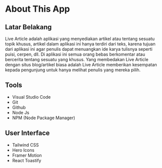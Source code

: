 # About This App

## Latar Belakang
Live Article adalah aplikasi yang menyediakan artikel atau tentang sesuatu topik khusus, artikel dalam aplikasi ini hanya terdiri dari teks, karena tujuan dari aplikasi ini agar penulis dapat menuangkan ide karya tulisnya seperti puisi, cerpen, dll. 
Di aplikasi ini semua orang bebas berkomentar atau bercerita tentang sesuatu yang khusus. Yang membedakan Live Article  dengan situs blog/artikel biasa adalah Live Article memberikan kesempatan kepada pengunjung untuk hanya melihat penulis yang mereka pilih.

## Tools
- Visual Studio Code
- Git
- Github
- Node Js
- NPM (Node Package Manager)

## User Interface
- Tailwind CSS
- Hero Icons
- Framer Motion
- React Toastify
